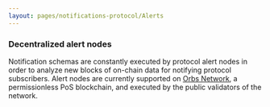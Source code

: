 ```yaml
---
layout: pages/notifications-protocol/Alerts
---
```


### Decentralized alert nodes

Notification schemas are constantly executed by protocol alert nodes in order to analyze new blocks of on-chain data for notifying protocol subscribers. Alert nodes are currently supported on [Orbs Network](https://www.orbs.com/), a permissionless PoS blockchain, and executed by the public validators of the network.
